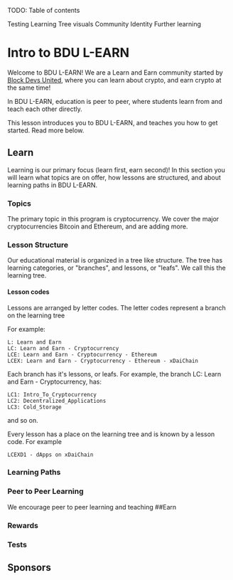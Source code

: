 TODO: Table of contents

Testing
Learning Tree visuals
Community
Identity
Further learning

# Intro to BDU L-EARN

Welcome to BDU L-EARN! We are a Learn and Earn community started by [Block Devs United](https://bdu.dev), where you can learn about crypto, and earn crypto at the same time!

In BDU L-EARN, education is peer to peer, where students learn from and teach each other directly.

This lesson introduces you to BDU L-EARN, and teaches you how to get started. Read more below.

## Learn

Learning is our primary focus (learn first, earn second)! In this section you will learn what topics are on offer, how lessons are structured, and about learning paths in BDU L-EARN.

### Topics

The primary topic in this program is cryptocurrency. We cover the major cryptocurrencies Bitcoin and Ethereum, and are adding more.

### Lesson Structure
Our educational material is organized in a tree like structure. The tree has learning categories, or "branches", and lessons, or "leafs". We call this the learning tree.

#### Lesson codes
Lessons are arranged by letter codes. The letter codes represent a branch on the learning tree

For example:
```
L: Learn and Earn
LC: Learn and Earn - Cryptocurrency
LCE: Learn and Earn - Cryptocurrency - Ethereum
LCEX: Learn and Earn - Cryptocurrency - Ethereum - xDaiChain
```
Each branch has it's lessons, or leafs.  For example, the branch LC: Learn and Earn - Cryptocurrency, has:
```
LC1: Intro_To_Cryptocurrency
LC2: Decentralized_Applications
LC3: Cold_Storage
```
and so on.

Every lesson has a place on the learning tree and is known by a lesson code. For example
```
LCEXD1 - dApps on xDaiChain
```

### Learning Paths


### Peer to Peer Learning
We encourage peer to peer learning and teaching
##Earn
### Rewards
### Tests

## Sponsors

